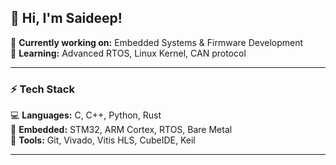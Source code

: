 
## 👋 Hi, I'm Saideep!

🔭 **Currently working on:** Embedded Systems & Firmware Development  
🌱 **Learning:** Advanced RTOS, Linux Kernel, CAN protocol  

---

### ⚡ **Tech Stack**
💻 **Languages:** C, C++, Python, Rust  
🔌 **Embedded:** STM32, ARM Cortex, RTOS, Bare Metal  
🔹 **Tools:** Git, Vivado, Vitis HLS, CubeIDE, Keil  

---
